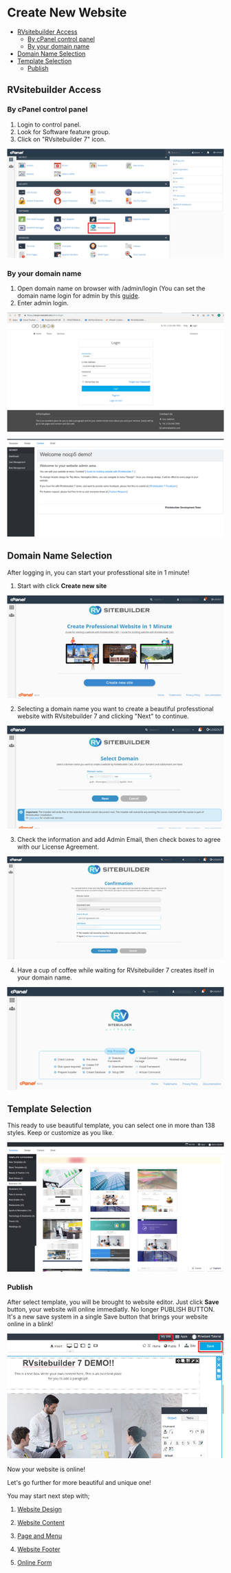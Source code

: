 # Create New Website

-   [RVsitebuilder Access](#rvsitebuilder-access)
    -   [By cPanel control panel](#by-cpanel-control-panel)
    -   [By your domain name](#by-your-domain-name)
-   [Domain Name Selection](#domain-name-selection)
-   [Template Selection](#template-selection)
    -   [Publish](#publish)

## RVsitebuilder Access

### By cPanel control panel

1. Login to control panel.
1. Look for Software feature group.
1. Click on "RVsitebuilder 7" icon.

![image](images/overview1.png)

### By your domain name

1. Open domain name on browser with /admin/login (You can set the domain name login for admin by this [guide](https://user.rvsitebuilder.com/docs/7.2/en/website-membership).
1. Enter admin login.

![image](images/overview2.png)

![image](images/overview3.png)

## Domain Name Selection

After logging in, you can start your professtional site in 1 minute!

1. Start with click **Create new site**

![image](images/create1.png)

2. Selecting a domain name you want to create a beautiful professtional website with RVsitebuilder 7 and clicking "Next" to continue.

![image](images/create2.png)

3. Check the information and add Admin Email, then check boxes to agree with our License Agreement.

![image](images/create3.png)

4. Have a cup of coffee while waiting for RVsitebuilder 7 creates itself in your domain name.

![image](images/create4.png)

## Template Selection

This ready to use beautiful template, you can select one in more than 138 styles. Keep or customize as you like.

![image](images/selecttemplate.png)

### Publish

After select template, you will be brought to website editor. Just click **Save** button, your website will online immediatly. No longer PUBLISH BUTTON. It's a new save system in a single Save button that brings your website online in a blink!

![image](images/save.jpeg)

Now your website is online!

Let's go further for more beautiful and unique one!

You may start next step with;

1. [Website Design](website-design.md)

2. [Website Content](website-content.md)

3. [Page and Menu](page-and-menu.md)

4. [Website Footer](website-footer.md)

5. [Online Form](online-form.md)
